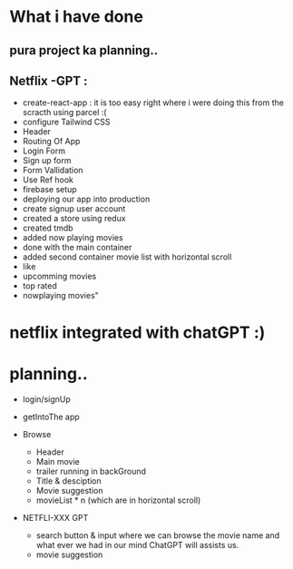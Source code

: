 

# What i have done

## pura project ka planning..

## Netflix -GPT :
- create-react-app : it is too easy right where i were doing this from the scracth using parcel :(
- configure Tailwind CSS
- Header
- Routing Of App
- Login Form
- Sign up form 
- Form Vallidation
- Use Ref hook
- firebase setup
- deploying our app into production
- create signup user account
- created a store using redux
- created tmdb
- added now playing movies
- done with the main container
- added second container movie list with horizontal scroll
-  like 
- upcomming movies
-  top rated
-  nowplaying movies"



# netflix integrated with chatGPT :)

# planning..

- login/signUp
- getIntoThe app

- Browse
    - Header
    - Main movie
     - trailer running in backGround
     - Title & desciption
     - Movie suggestion
     - movieList * n (which are in horizontal scroll)
- NETFLI-XXX GPT
    - search button & input where we can browse the movie name and what ever we had in our mind ChatGPT will assists us.
    - movie suggestion